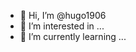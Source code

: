 - 👋 Hi, I’m @hugo1906
- 👀 I’m interested in ...
- 🌱 I’m currently learning ...


<!---
hugo1906/hugo1906 is a ✨ special ✨ repository because its `README.md` (this file) appears on your GitHub profile.
You can click the Preview link to take a look at your changes.
--->
